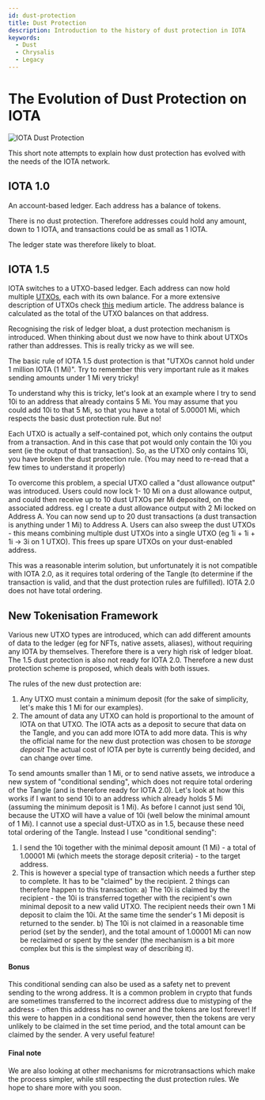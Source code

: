 ```yaml
---
id: dust-protection
title: Dust Protection
description: Introduction to the history of dust protection in IOTA
keywords:
  - Dust
  - Chrysalis
  - Legacy
---
```


# The Evolution of Dust Protection on IOTA

![IOTA Dust Protection](/img/Banner/banner_dust_protection.svg)

This short note attempts to explain how dust protection has evolved with the needs of the IOTA network.

## IOTA 1.0

An account-based ledger.
Each address has a balance of tokens.

There is no dust protection.
Therefore addresses could hold any amount, down to 1 IOTA, and transactions could be as small as 1 IOTA.

The ledger state was therefore likely to bloat.

## IOTA 1.5

IOTA switches to a UTXO-based ledger.
Each address can now hold multiple [UTXOs](/learn/about-iota/messages#utxo), each with its own balance. For a more extensive description of UTXOs check [this](https://medium.com/bitbees/what-the-heck-is-utxo-ca68f2651819) medium article.
The address balance is calculated as the total of the UTXO balances on that address.

Recognising the risk of ledger bloat, a dust protection mechanism is introduced.
When thinking about dust we now have to think about UTXOs rather than addresses. This is really tricky as we will see.

The basic rule of IOTA 1.5 dust protection is that "UTXOs cannot hold under 1 million IOTA (1 Mi)".
Try to remember this very important rule as it makes sending amounts under 1 Mi very tricky!

To understand why this is tricky, let's look at an example where I try to send 10i to an address that already contains 5 Mi. You may assume that you could add 10i to that 5 Mi, so that you have a total of 5.00001 Mi, which respects the basic dust protection rule.
But no!

Each UTXO is actually a self-contained pot, which only contains the output from a transaction. And in this case that pot would only contain the 10i you sent (ie the output of that transaction). So, as the UTXO only contains 10i, you have broken the dust protection rule.
(You may need to re-read that a few times to understand it properly)

To overcome this problem, a special UTXO called a "dust allowance output" was introduced. Users could now lock 1- 10 Mi on a dust allowance output, and could then receive up to 10 dust UTXOs per Mi deposited, on the associated address.
eg I create a dust allowance output with 2 Mi locked on Address A. You can now send up to 20 dust transactions (a dust transaction is anything under 1 Mi) to Address A.
Users can also sweep the dust UTXOs - this means combining multiple dust UTXOs into a single UTXO (eg 1i + 1i + 1i -> 3i on 1 UTXO). This frees up spare UTXOs on your dust-enabled address.

This was a reasonable interim solution, but unfortunately it is not compatible with IOTA 2.0, as it requires total ordering of the Tangle (to determine if the transaction is valid, and that the dust protection rules are fulfilled). IOTA 2.0 does not have total ordering.

## New Tokenisation Framework

Various new UTXO types are introduced, which can add different amounts of data to the ledger (eg for NFTs, native assets, aliases), without requiring any IOTA by themselves. Therefore there is a very high risk of ledger bloat.
The 1.5 dust protection is also not ready for IOTA 2.0. Therefore a new dust protection scheme is proposed, which deals with both issues.

The rules of the new dust protection are:

1. Any UTXO must contain a minimum deposit (for the sake of simplicity, let's make this 1 Mi for our examples).
2. The amount of data any UTXO can hold is proportional to the amount of IOTA on that UTXO. The IOTA acts as a deposit to secure that data on the Tangle, and you can add more IOTA to add more data. This is why the official name for the new dust protection was chosen to be *storage deposit* The actual cost of IOTA per byte is currently being decided, and can change over time.

To send amounts smaller than 1 Mi, or to send native assets, we introduce a new system of "conditional sending", which does not require total ordering of the Tangle (and is therefore ready for IOTA 2.0).
Let's look at how this works if I want to send 10i to an address which already holds 5 Mi (assuming the minimum deposit is 1 Mi). As before I cannot just send 10i, because the UTXO will have a value of 10i (well below the minimal amount of 1 Mi).
I cannot use a special dust-UTXO as in 1.5, because these need total ordering of the Tangle.
Instead I use "conditional sending":

1. I send the 10i together with the minimal deposit amount (1 Mi) - a total of 1.00001 Mi (which meets the storage deposit criteria) - to the target address.
2. This is however a special type of transaction which needs a further step to complete. It has to be "claimed" by the recipient. 2 things can therefore happen to this transaction:
   a) The 10i is claimed by the recipient - the 10i is transferred together with the recipient's own minimal deposit to a new valid UTXO. The recipient needs their own 1 Mi deposit to claim the 10i. At the same time the sender's 1 Mi deposit is returned to the sender.
   b) The 10i is not claimed in a reasonable time period (set by the sender), and the total amount of 1.00001 Mi can now be reclaimed or spent by the sender (the mechanism is a bit more complex but this is the simplest way of describing it).

#### Bonus

This conditional sending can also be used as a safety net to prevent sending to the wrong address. It is a common problem in crypto that funds are sometimes transferred to the incorrect address due to mistyping of the address - often this address has no owner and the tokens are lost forever! If this were to happen in a conditional send however, then the tokens are very unlikely to be claimed in the set time period, and the total amount can be claimed by the sender. A very useful feature!

#### Final note

We are also looking at other mechanisms for microtransactions which make the process simpler, while still respecting the dust protection rules. We hope to share more with you soon.
